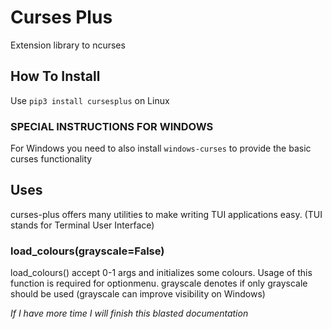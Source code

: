 # Curses Plus
Extension library to ncurses

## How To Install
Use ```pip3 install cursesplus```
on Linux

### SPECIAL INSTRUCTIONS FOR WINDOWS
For Windows you need to also install ```windows-curses```
to provide the basic curses functionality

## Uses

curses-plus offers many utilities to make writing TUI applications easy. (TUI stands for Terminal User Interface)

### load_colours(grayscale=False)

load_colours() accept 0-1 args and initializes some colours. Usage of this function is required for optionmenu.
grayscale denotes if only grayscale should be used (grayscale can improve visibility on Windows)


*If I have more time I will finish this blasted documentation*